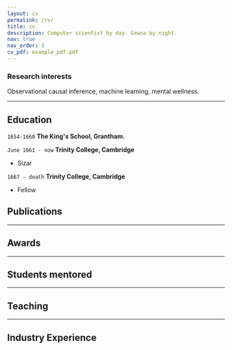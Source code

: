 ```yaml
---
layout: cv
permalink: /cv/
title: cv
description: Computer scientist by day. Gewse by night.
nav: true
nav_order: 3
cv_pdf: example_pdf.pdf
---
```




<!-- # Don't use H1 headers-->

### Research interests

Observational causal inference, machine learning, mental wellness.

---

## Education

`1654-1660`
__The King's School, Grantham.__

`June 1661 - now`
__Trinity College, Cambridge__

- Sizar

`1667 - death`
__Trinity College, Cambridge__

- Fellow



## Publications

<!-- A list is also available [online](http://scholar.google.co.uk/citations?user=LTOTl0YAAAAJ) -->


---

## Awards

---

## Students mentored

---

## Teaching

---

## Industry Experience


